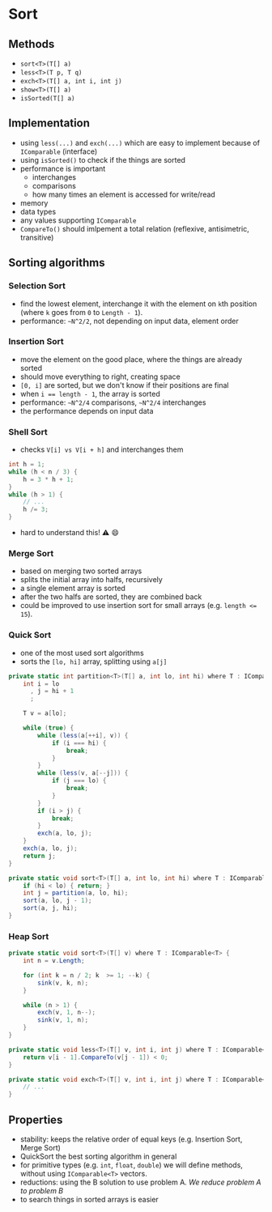 # Sort

## Methods

 - `sort<T>(T[] a)`
 - `less<T>(T p, T q)`
 - `exch<T>(T[] a, int i, int j)`
 - `show<T>(T[] a)`
 - `isSorted(T[] a)`

## Implementation

 - using `less(...)` and `exch(...)` which are easy to implement because of `IComparable` (interface)
 - using `isSorted()` to check if the things are sorted
 - performance is important
   - interchanges
   - comparisons
   - how many times an element is accessed for write/read
  - memory
  - data types
   - any values supporting `IComparable`
   - `CompareTo()` should imlpement a total relation (reflexive, antisimetric, transitive)

## Sorting algorithms
### Selection Sort

 - find the lowest element, interchange it with the element on `k`th position (where `k` goes from `0` to `Length - 1`).
 - performance: `~N^2/2`, not depending on input data, element order

### Insertion Sort

 - move the element on the good place, where the things are already sorted
 - should move everything to right, creating space
 - `[0, i]` are sorted, but we don't know if their positions are final
 - when `i == length - 1`, the array is sorted
 - performance: `~N^2/4` comparisons, `~N^2/4` interchanges
 - the performance depends on input data

### Shell Sort

 - checks `V[i] vs V[i + h]` and interchanges them

  ```cs
  int h = 1;
  while (h < n / 3) {
      h = 3 * h + 1;
  }
  while (h > 1) {
      // ...
      h /= 3;
  }
  ```

 - hard to understand this! :warning: :smile:

### Merge Sort

 - based on merging two sorted arrays
 - splits the initial array into halfs, recursively
 - a single element array is sorted
 - after the two halfs are sorted, they are combined back
 - could be improved to use insertion sort for small arrays (e.g. `length <= 15`).

### Quick Sort

 - one of the most used sort algorithms
 - sorts the `[lo, hi]` array, splitting using `a[j]`

```cs
private static int partition<T>(T[] a, int lo, int hi) where T : IComparable<T> {
    int i = lo
      , j = hi + 1
      ;

    T v = a[lo];

    while (true) {
        while (less(a[++i], v)) {
            if (i === hi) {
                break;
            }
        }
        while (less(v, a[--j])) {
            if (j === lo) {
                break;
            }
        }
        if (i > j) {
            break;
        }
        exch(a, lo, j);
    }
    exch(a, lo, j);
    return j;
}

private static void sort<T>(T[] a, int lo, int hi) where T : IComparable<T> {
    if (hi < lo) { return; }
    int j = partition(a, lo, hi);
    sort(a, lo, j - 1);
    sort(a, j, hi);
}
```

### Heap Sort

```cs
private static void sort<T>(T[] v) where T : IComparable<T> {
    int n = v.Length;

    for (int k = n / 2; k  >= 1; --k) {
        sink(v, k, n);
    }

    while (n > 1) {
        exch(v, 1, n--);
        sink(v, 1, n);
    }
}

private static void less<T>(T[] v, int i, int j) where T : IComparable<T> {
    return v[i - 1].CompareTo(v[j - 1]) < 0;
}

private static void exch<T>(T[] v, int i, int j) where T : IComparable<T> {
    // ...
}
```

## Properties

 - stability: keeps the relative order of equal keys (e.g. Insertion Sort, Merge Sort)
 - QuickSort the best sorting algorithm in general
 - for primitive types (e.g. `int`, `float`, `double`) we will define methods, without using `IComparable<T>` vectors.
 - reductions: using the B solution to use problem A. *We reduce problem A to problem B*
 - to search things in sorted arrays is easier
